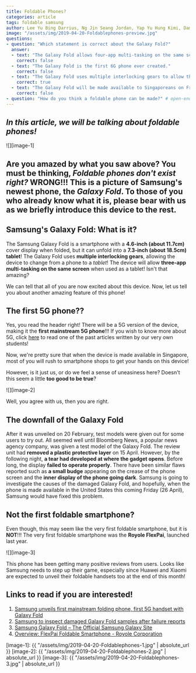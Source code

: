 ```yaml
---
title: Foldable Phones?
categories: article
tags: foldable samsung
author: Lee Yu Bing Darrius, Ng Jin Seang Jordan, Yap Yu Hung Kimi, Damian Lee Chen Yi, Wang Junzhe
image: "/assets/img/2019-04-20-Foldablephones-preview.jpg"
questions:
- question: "Which statement is correct about the Galaxy Fold?"
  answer: 
  - text: "The Galaxy Fold allows four-app multi-tasking on the same screen when used as a tablet."
    correct: false
  - text: "The Galaxy Fold is the first 6G phone ever created."
    correct: false
  - text: "The Galaxy Fold uses multiple interlocking gears to allow the phone to change into a tablet"
    correct: true
  - text: "The Galaxy Fold will be made available to Singaporeans on Friday, 26 April"
    correct: false
- question: "How do you think a foldable phone can be made?" # open-ended, no answers
---
```


## **_In this article, we will be talking about foldable phones!_** 

![][image-1] 

## **Are you amazed by what you saw above? You must be thinking,** _Foldable phones don't exist right?_ **WRONG!!! This is a picture of Samsung's newest phone, the _Galaxy Fold_. To those of you who already know what it is, please bear with us as we briefly introduce this device to the rest.**


## **Samsung's Galaxy Fold: What is it?**

The Samsung Galaxy Fold is a smartphone with a **4.6-inch (about 11.7cm)** cover display when folded, but it can unfold into a **7.3-inch (about 18.5cm) tablet**! The Galaxy Fold uses **multiple interlocking gears**, allowing the device to change from a phone to a _tablet_! The device will allow **three-app multi-tasking on the same screen** when used as a tablet! Isn't that amazing?

We can tell that all of you are now excited about this device. Now, let us tell you about another amazing feature of this phone!


## **The first 5G phone??**

Yes, you read the header right! There will be a 5G version of the device, making it the **first mainstream 5G phone**!!! If you wish to know more about 5G, click [here](https://dunmanhigh.github.io/smarticc/2018/07/13/5g-the-network-of-tomorrow) to read one of the past articles written by our very own students!


Now, we're pretty sure that when the device is made available in Singapore, most of you will rush to smartphone shops to get your hands on this device!

However, is it just us, or do we feel a sense of uneasiness here? Doesn't this seem a little **too good to be true**?

![][image-2] 

Well, you agree with us, then you are right.


## **The downfall of the Galaxy Fold**

After it was unveiled on 20 February, test models were given out for some users to try out. All seemed well until Bloomberg News, a popular news agency company, was given a test model of the Galaxy Fold. The review unit had **removed a plastic protective layer** on 15 April. However, by the following night, **a tear had developed at where the gadget opens**. Before long, the display **failed to operate properly**. There have been similar flaws reported such as **a small budge** appearing on the crease of the phone screen and the **inner display of the phone going dark**. Samsung is going to investigate the causes of the damaged Galaxy Fold, and hopefully, when the phone is made available in the United States this coming Friday (26 April), Samsung would have fixed this problem.


## **Not the first foldable smartphone?**

Even though, this may seem like the very first foldable smartphone, but it is **NOT**!!! The very first foldable smartphone was the **Royole FlexPai**, launched last year.

![][image-3]

This phone has been getting many positive reviews from users. Looks like Samsung needs to step up their game, especially since Huawei and Xiaomi are expected to unveil their foldable handsets too at the end of this month!


## Links to read if you are interested!
1. [Samsung unveils first mainstream folding phone, first 5G handset with Galaxy Fold](https://www.straitstimes.com/tech/smartphones/samsung-unveils-folding-phone-with-galaxy-fold)
2. [Samsung to inspect damaged Galaxy Fold samples after failure reports](https://www.straitstimes.com/world/united-states/samsung-says-will-inspect-damaged-galaxy-fold-samples-after-failure-reports)
3. [Samsung Galaxy Fold – The Official Samsung Galaxy Site](https://www.samsung.com/global/galaxy/galaxy-fold/)
4. [Overview: FlexPai Foldable Smartphone - Royole Corporation](https://www.royole.com/en/flexpai)

[image-1]: {{ "/assets/img/2019-04-20-Foldablephones-1.jpg" | absolute_url }}
[image-2]: {{ "/assets/img/2019-04-20-Foldablephones-2.jpg" | absolute_url }}
[image-3]: {{ "/assets/img/2019-04-20-Foldablephones-3.jpg" | absolute_url }}
